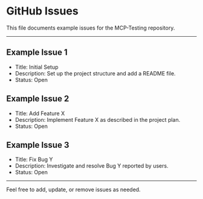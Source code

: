 # GitHub Issues

This file documents example issues for the MCP-Testing repository.

---

## Example Issue 1
- Title: Initial Setup
- Description: Set up the project structure and add a README file.
- Status: Open

## Example Issue 2
- Title: Add Feature X
- Description: Implement Feature X as described in the project plan.
- Status: Open

## Example Issue 3
- Title: Fix Bug Y
- Description: Investigate and resolve Bug Y reported by users.
- Status: Open

---

Feel free to add, update, or remove issues as needed.

